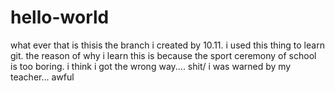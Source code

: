 # hello-world
what ever that is
 thisis the branch i created by 10.11.
 i used this thing to learn git.
 the reason of why i learn this is because the sport ceremony of school is too boring.
 i think i got the wrong way.... shit/
i  was warned by my teacher...
awful
